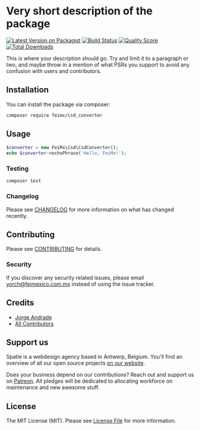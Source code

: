 # Very short description of the package

[![Latest Version on Packagist](https://img.shields.io/packagist/v/feimx/csd_converter.svg?style=flat-square)](https://packagist.org/packages/feimx/csd_converter)
[![Build Status](https://img.shields.io/travis/feimx/csd_converter/master.svg?style=flat-square)](https://travis-ci.org/feimx/csd_converter)
[![Quality Score](https://img.shields.io/scrutinizer/g/feimx/csd_converter.svg?style=flat-square)](https://scrutinizer-ci.com/g/feimx/csd_converter)
[![Total Downloads](https://img.shields.io/packagist/dt/feimx/csd_converter.svg?style=flat-square)](https://packagist.org/packages/feimx/csd_converter)

This is where your description should go. Try and limit it to a paragraph or two, and maybe throw in a mention of what PSRs you support to avoid any confusion with users and contributors.

## Installation

You can install the package via composer:

```bash
composer require feimx/csd_converter
```

## Usage

``` php
$converter = new FeiMx\Csd\CsdConverter();
echo $converter->echoPhrase('Hello, FeiMx!');
```

### Testing

``` bash
composer test
```

### Changelog

Please see [CHANGELOG](CHANGELOG.md) for more information on what has changed recently.

## Contributing

Please see [CONTRIBUTING](CONTRIBUTING.md) for details.

### Security

If you discover any security related issues, please email yorch@feimexico.com.mx instead of using the issue tracker.

## Credits

- [Jorge Andrade](https://github.com/Yorchi)
- [All Contributors](../../contributors)

## Support us

Spatie is a webdesign agency based in Antwerp, Belgium. You'll find an overview of all our open source projects [on our website](https://feimexico.com.mx/opensource).

Does your business depend on our contributions? Reach out and support us on [Patreon](https://www.patreon.com/jorge_andrade). 
All pledges will be dedicated to allocating workforce on maintenance and new awesome stuff.

## License

The MIT License (MIT). Please see [License File](LICENSE.md) for more information.
